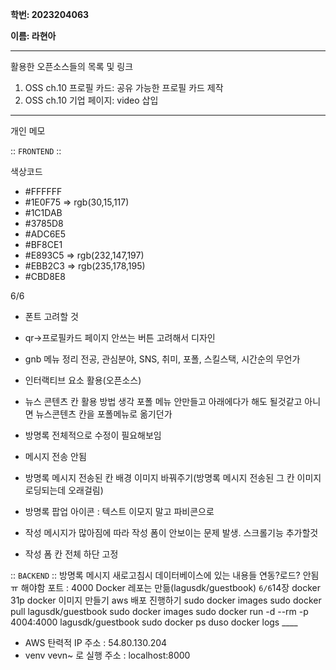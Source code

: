 **학번: 2023204063**

**이름: 라현아**

---

활용한 오픈소스들의 목록 및 링크

1. OSS ch.10 프로필 카드: 공유 가능한 프로필 카드 제작
2. OSS ch.10 기업 페이지: video 삽입

---

개인 메모

:: `FRONTEND` ::

색상코드
- #FFFFFF
- #1E0F75 => rgb(30,15,117)
- #1C1DAB
- #3785D8
- #ADC6E5
- #BF8CE1
- #E893C5 => rgb(232,147,197)
- #EBB2C3 => rgb(235,178,195)
- #CBD8E8

6/6 
- 폰트 고려할 것

- qr->프로필카드 페이지 안쓰는 버튼 고려해서 디자인

- gnb 메뉴 정리
    전공, 관심분야, SNS, 취미, 포폴, 스킬스택, 시간순의 무언가

- 인터랙티브 요소 활용(오픈소스)

- 뉴스 콘텐츠 칸 활용 방법 생각
    포폴 메뉴 안만들고 아래에다가 해도 될것같고 아니면 뉴스콘텐츠 칸을 포폴메뉴로 옮기던가

- 방명록 전체적으로 수정이 필요해보임
- 메시지 전송 안됨
- 방명록 메시지 전송된 칸 배경 이미지 바꿔주기(방명록 메시지 전송된 그 칸 이미지 로딩되는데 오래걸림)
- 방명록 팝업 아이콘 : 텍스트 이모지 말고 파비콘으로
- 작성 메시지가 많아짐에 따라 작성 폼이 안보이는 문제 발생. 스크롤기능 추가할것
- 작성 폼 칸 전체 하단 고정

:: `BACKEND` ::
방명록 메시지 새로고침시 데이터베이스에 있는 내용들 연동?로드? 안됨ㅠ 해야함
포트 : 4000
Docker 레포는 만듦(lagusdk/guestbook)
    `6/6`14장 docker
        31p docker 이미지 만들기
        aws 배포 진행하기
sudo docker images
sudo docker pull lagusdk/guestbook
sudo docker images
sudo docker run -d --rm  -p 4004:4000 lagusdk/guestbook
sudo docker ps
duso docker logs ____

- AWS 탄력적 IP 주소 : 54.80.130.204
- venv vevn~ 로 실행 주소 : localhost:8000